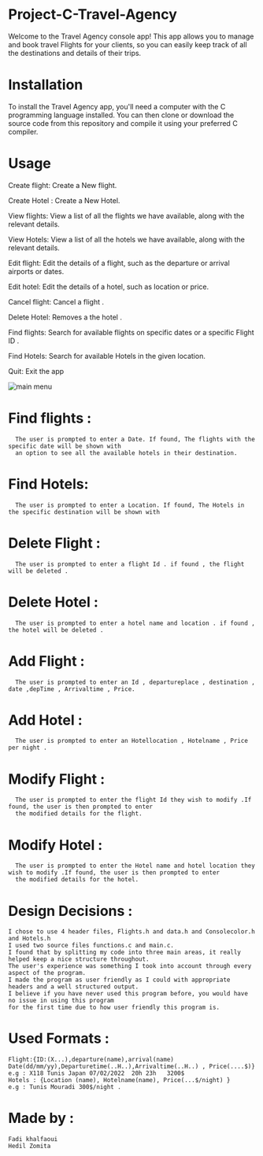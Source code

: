 # Project-C-Travel-Agency
   Welcome to the Travel Agency console app! This app allows you to manage and book travel Flights for your clients, so you can easily keep track of all the destinations and details of their trips.
   
# Installation
To install the Travel Agency app, you'll need a computer with the C programming language installed. You can then clone or download the source code from this repository and compile it using your preferred C compiler.

# Usage 
Create flight: Create a New flight.

Create Hotel : Create a New Hotel.

View flights: View a list of all the flights we have available, along with the relevant details.

View Hotels: View a list of all the hotels we have available, along with the relevant details.

Edit flight: Edit the details of a flight, such as the departure or arrival airports or dates.

Edit hotel: Edit the details of a hotel, such as location or price.

Cancel flight: Cancel a flight .

Delete  Hotel: Removes a the hotel .

Find flights: Search for available flights  on specific dates or a specific Flight ID .

Find Hotels: Search for available Hotels in the given location.

Quit: Exit the app
   
   ![main menu](https://user-images.githubusercontent.com/121511558/210021932-15a35df8-e897-4e37-8634-3766c736ed88.jpg)


   
# Find flights : 
      The user is prompted to enter a Date. If found, The flights with the specific date will be shown with
      an option to see all the available hotels in their destination.
# Find Hotels: 
      The user is prompted to enter a Location. If found, The Hotels in the specific destination will be shown with     
# Delete Flight :
      The user is prompted to enter a flight Id . if found , the flight  will be deleted .
# Delete Hotel :
      The user is prompted to enter a hotel name and location . if found , the hotel will be deleted .    
# Add Flight :
      The user is prompted to enter an Id , departureplace , destination , date ,depTime , Arrivaltime , Price.
# Add Hotel :
      The user is prompted to enter an Hotellocation , Hotelname , Price per night .
# Modify Flight :
      The user is prompted to enter the flight Id they wish to modify .If found, the user is then prompted to enter
      the modified details for the flight.
# Modify Hotel :
      The user is prompted to enter the Hotel name and hotel location they wish to modify .If found, the user is then prompted to enter
      the modified details for the hotel.
# Design Decisions :
    I chose to use 4 header files, Flights.h and data.h and Consolecolor.h and Hotels.h
    I used two source files functions.c and main.c.
    I found that by splitting my code into three main areas, it really helped keep a nice structure throughout.
    The user's experience was something I took into account through every aspect of the program. 
    I made the program as user friendly as I could with appropriate  headers and a well structured output.
    I believe if you have never used this program before, you would have no issue in using this program 
    for the first time due to how user friendly this program is.
 # Used Formats :
    Flight:{ID:(X...),departure(name),arrival(name) Date(dd/mm/yy),Departuretime(..H..),Arrivaltime(..H..) , Price(....$)}
    e.g : X118 Tunis Japan 07/02/2022  20h 23h   3200$
    Hotels : {Location (name), Hotelname(name), Price(...$/night) }
    e.g : Tunis Mouradi 300$/night .
 # Made by :
    Fadi khalfaoui
    Hedil Zomita
      
    
